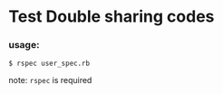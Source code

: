 Test Double sharing codes
=======================

### usage: 

`$ rspec user_spec.rb`

note: `rspec` is required
